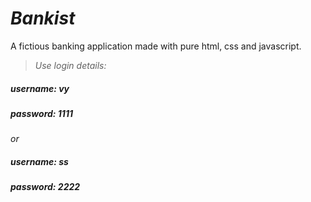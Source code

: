 # *Bankist*
A fictious banking application made with pure html, css and javascript.



>*Use login details:*
##### *username: vy*
##### *password: 1111*

*or*

##### *username: ss*
##### *password: 2222*
